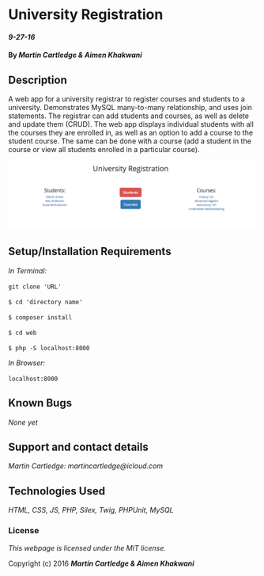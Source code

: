 # University Registration

#### _9-27-16_

#### By _**Martin Cartledge &amp; Aimen Khakwani**_

## Description

A web app for a university registrar to register courses and students to a university. Demonstrates MySQL many-to-many relationship, and uses join statements. The registrar can add students and courses, as well as delete and update them (CRUD). The web app displays individual students with all the courses they are enrolled in, as well as an option to add a course to the student course. The same can be done with a course (add a student in the course or view all students enrolled in a particular course). 

<img src="/web/screenshot.png" alt="a screenshot of the site">

## Setup/Installation Requirements

_In Terminal:_

`git clone 'URL'`

`$ cd 'directory name'`

`$ composer install`

`$ cd web`

`$ php -S localhost:8000`

_In Browser:_

`localhost:8000`

## Known Bugs

_None yet_

## Support and contact details

_Martin Cartledge: martincartledge@icloud.com_

## Technologies Used

_HTML,
CSS,
JS,
PHP,
Silex,
Twig,
PHPUnit,
MySQL_

### License

*This webpage is licensed under the MIT license.*

Copyright (c) 2016 **_Martin Cartledge &amp; Aimen Khakwani_**
